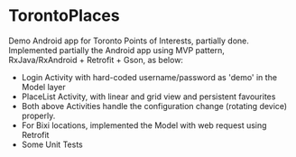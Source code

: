 # TorontoPlaces
Demo Android app for Toronto Points of Interests, partially done.
Implemented partially the Android app using MVP pattern, RxJava/RxAndroid + Retrofit + Gson, as below:
- Login Activity with hard-coded username/password as 'demo' in the Model layer
- PlaceList Activity, with linear and grid view and persistent favourites
- Both above Activities handle the configuration change (rotating device) properly.
- For Bixi locations, implemented the Model with web request using Retrofit 
- Some Unit Tests
